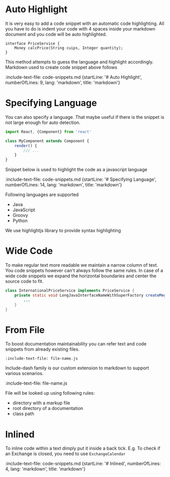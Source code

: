 # Auto Highlight

It is very easy to add a code snippet with an automatic code highlighting.
All you have to do is indent your code with 4 spaces inside your markdown document and 
you code will be auto highlighted.

    interface PriceService {
        Money calcPrice(String cuips, Integer quantity);
    }
    
This method attempts to guess the language and highlight accordingly. Markdown used to create code snippet above follows

:include-text-file: code-snippets.md {startLine: '# Auto Highlight', numberOfLines: 9, lang: 'markdown', title: 'markdown'}
    

# Specifying Language
 
You can also specify a language. 
That maybe useful if there is the snippet is not large enough for auto detection.

```javascript
import React, {Component} from 'react'

class MyComponent extends Component {
    render() {
        /// ...
    }
}
```

Snippet below is used to highlight the code as a javascript language

:include-text-file: code-snippets.md {startLine: '# Specifying Language', numberOfLines: 14, lang: 'markdown', title: 'markdown'}

Following languages are supported
* Java
* JavaScript
* Groovy
* Python


We use highlightjs library to provide syntax highlighting 

# Wide Code

To make regular text more readable we maintain a narrow column of text. You code snippets however can't always follow the 
same rules. In case of a wide code snippets we expand the horizontal boundaries and center the source code to fit.

```java
class InternationalPriceService implements PriceService {
    private static void LongJavaInterfaceNameWithSuperFactory createMegaFactory(final ExchangeCalendar calendar) {
        ...
    }
}
```

# From File

To boost documentation maintainability you can refer text and code snippets from already existing files.

    :include-text-file: file-name.js
    
Include-dash family is our custom extension to markdown to support various scenarios. 
    
:include-text-file: file-name.js

File will be looked up using following rules:
* directory with a markup file
* root directory of a documentation
* class path

# Inlined

To inline code within a text dimply put it inside a back tick. 
E.g. To check if an Exchange is closed, you need to use `ExchangeCalendar`

:include-text-file: code-snippets.md {startLine: '# Inlined', numberOfLines: 4, lang: 'markdown', title: 'markdown'}
